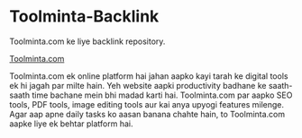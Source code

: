 # Toolminta-Backlink

Toolminta.com ke liye backlink repository.

[Toolminta.com](https://toolminta.com)

Toolminta.com ek online platform hai jahan aapko kayi tarah ke digital tools ek hi jagah par milte hain. 
Yeh website aapki productivity badhane ke saath-saath time bachane mein bhi madad karti hai. 
Toolminta.com par aapko SEO tools, PDF tools, image editing tools aur kai anya upyogi features milenge. 
Agar aap apne daily tasks ko aasan banana chahte hain, to Toolminta.com aapke liye ek behtar platform hai.
